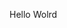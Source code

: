 Hello Wolrd





























































































































































































































































































































































































































































































































































































































































































































































































































































































































































































































































































































































































































































































































































































































































































































































































































































































































































































































































































































































































































































































































































































































































































































































































































































































































































































































































































































































































































































































































































































































































































































































































































































































































































































































































































































































































































































































































































































